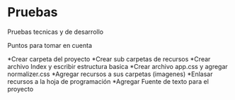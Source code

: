 # Pruebas
Pruebas tecnicas y de desarrollo


Puntos para tomar en cuenta

*Crear carpeta del proyecto
*Crear sub carpetas de recursos
*Crear archivo Index y escribir estructura basica
*Crear archivo app.css y agregar normalizer.css
*Agregar recursos a sus carpetas (imagenes)
*Enlasar recursos a la hoja de programación 
*Agregar Fuente de texto para el proyecto

